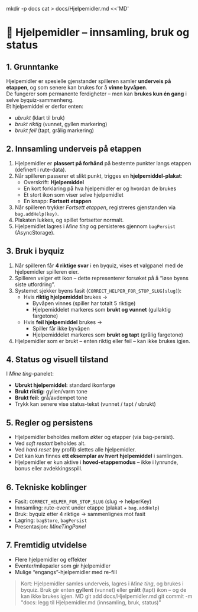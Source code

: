 mkdir -p docs
cat > docs/Hjelpemidler.md <<'MD'
# 🧭 Hjelpemidler – innsamling, bruk og status

## 1. Grunntanke
Hjelpemidler er spesielle gjenstander spilleren samler **underveis på etappen**, og som senere kan brukes for å **vinne byvåpen**.  
De fungerer som permanente ferdigheter – men kan **brukes kun én gang** i selve byquiz-sammenheng.  
Et hjelpemiddel er derfor enten:  
- *ubrukt* (klart til bruk)  
- *brukt riktig* (vunnet, gyllen markering)  
- *brukt feil* (tapt, grålig markering)

## 2. Innsamling underveis på etappen
1. Hjelpemidler er **plassert på forhånd** på bestemte punkter langs etappen (definert i rute-data).  
2. Når spilleren passerer et slikt punkt, trigges en **hjelpemiddel-plakat**:
   - Overskrift: **Hjelpemiddel**
   - En kort forklaring på hva hjelpemidler er og hvordan de brukes
   - Et stort ikon som viser selve hjelpemidlet
   - En knapp: **Fortsett etappen**
3. Når spilleren trykker *Fortsett etappen*, registreres gjenstanden via `bag.addHelp(key)`.  
4. Plakaten lukkes, og spillet fortsetter normalt.  
5. Hjelpemidlet lagres i *Mine ting* og persisteres gjennom `bagPersist` (AsyncStorage).

## 3. Bruk i byquiz
1. Når spilleren får **4 riktige svar** i en byquiz, vises et valgpanel med de hjelpemidler spilleren eier.  
2. Spilleren velger ett ikon – dette representerer forsøket på å “løse byens siste utfordring”.
3. Systemet sjekker byens fasit (`CORRECT_HELPER_FOR_STOP_SLUG[slug]`):  
   - Hvis **riktig hjelpemiddel** brukes →
     - Byvåpen vinnes (spiller har totalt 5 riktige)
     - Hjelpemiddelet markeres som **brukt og vunnet** (gullaktig fargetone)
   - Hvis **feil hjelpemiddel** brukes →
     - Spiller får ikke byvåpen
     - Hjelpemiddelet markeres som **brukt og tapt** (grålig fargetone)
4. Hjelpemidler som er brukt – enten riktig eller feil – kan ikke brukes igjen.

## 4. Status og visuell tilstand
I *Mine ting*-panelet:
- **Ubrukt hjelpemiddel:** standard ikonfarge  
- **Brukt riktig:** gyllen/varm tone  
- **Brukt feil:** grå/avdempet tone  
- Trykk kan senere vise status-tekst (vunnet / tapt / ubrukt)

## 5. Regler og persistens
- Hjelpemidler beholdes mellom økter og etapper (via bag-persist).  
- Ved *soft restart* beholdes alt.  
- Ved *hard reset* (ny profil) slettes alle hjelpemidler.  
- Det kan kun finnes **ett eksemplar av hvert hjelpemiddel** i samlingen.  
- Hjelpemidler er kun aktive i **hoved-etappemodus** – ikke i lynrunde, bonus eller avdekkingsspill.

## 6. Tekniske koblinger
- Fasit: `CORRECT_HELPER_FOR_STOP_SLUG` (slug → helperKey)  
- Innsamling: rute-event under etappe (plakat + `bag.addHelp`)  
- Bruk: byquiz etter 4 riktige → sammenlignes mot fasit  
- Lagring: `bagStore`, `bagPersist`  
- Presentasjon: *MineTingPanel*

## 7. Fremtidig utvidelse
- Flere hjelpemidler og effekter
- Eventer/milepæler som gir hjelpemidler
- Mulige “engangs”-hjelpemidler med re-fill

> Kort: Hjelpemidler samles underveis, lagres i *Mine ting*, og brukes i byquiz. Bruk gir enten **gyllent** (vunnet) eller **grått** (tapt) ikon – og de kan ikke brukes igjen.
MD
git add docs/Hjelpemidler.md
git commit -m "docs: legg til Hjelpemidler.md (innsamling, bruk, status)"
